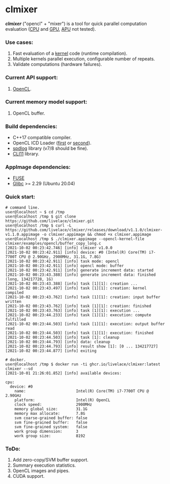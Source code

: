 # clmixer


***clmixer*** ("opencl" + "mixer") is a tool for quick parallel computation evaluation ([CPU](https://en.wikipedia.org/wiki/Central_processing_unit) and [GPU](https://en.wikipedia.org/wiki/Graphics_processing_unit), [APU](https://en.wikipedia.org/wiki/AMD_Accelerated_Processing_Unit) not tested).

### Use cases:

1. Fast evaluation of a [kernel](https://en.wikipedia.org/wiki/Compute_kernel) code (runtime compilation). 
2. Multiple kernels parallel execution, configurable number of repeats.
3. Validate computations (hardware failures).

### Current API support:

1. [OpenCL](https://en.wikipedia.org/wiki/OpenCL).

### Current memory model support:

1. OpenCL buffer.

### Build dependencies:

* C++17 compatible compiler.
* OpenCL ICD Loader ([first](https://github.com/KhronosGroup/OpenCL-ICD-Loader) or [second](https://github.com/OCL-dev/ocl-icd)).
* [spdlog](https://github.com/gabime/spdlog) library (v7/8 should be fine).
* [CLI11](https://github.com/CLIUtils/CLI11) library.

### AppImage dependencies:

* [FUSE](https://github.com/libfuse/libfuse)
* [Glibc](https://www.gnu.org/software/libc/) >= 2.29 (Ubuntu 20.04)

### Quick start:

```shell script
# command line.
user@localhost ~ $ cd /tmp
user@localhost /tmp $ git clone https://github.com/livelace/clmixer.git
user@localhost /tmp $ curl -L https://github.com/livelace/clmixer/releases/download/v1.1.0/clmixer-v1.1.0.appimage -o clmixer.appimage && chmod +x clmixer.appimage
user@localhost /tmp $ ./clmixer.appimage --opencl-kernel-file clmixer/examples/opencl/buffer_copy_long.c
[2021-10-02 00:23:42.746] [info] clmixer v1.0.0
[2021-10-02 00:23:42.911] [info] device: #0 (Intel(R) Core(TM) i7-7700T CPU @ 2.90GHz, 2900MHz, 31.1G, 7.8G)
[2021-10-02 00:23:42.911] [info] task mode: opencl
[2021-10-02 00:23:42.911] [info] opencl mode: buffer
[2021-10-02 00:23:42.911] [info] generate increment data: started
[2021-10-02 00:23:43.388] [info] generate increment data: finished (long, 134217728, 1G)
[2021-10-02 00:23:43.388] [info] task [1][1]: creation ...
[2021-10-02 00:23:43.497] [info] task [1][1]: creation: kernel compiled
[2021-10-02 00:23:43.762] [info] task [1][1]: creation: input buffer written
[2021-10-02 00:23:43.762] [info] task [1][1]: creation: finished
[2021-10-02 00:23:43.763] [info] task [1][1]: execution ...
[2021-10-02 00:23:44.233] [info] task [1][1]: execution: compute fulfilled
[2021-10-02 00:23:44.503] [info] task [1][1]: execution: output buffer read
[2021-10-02 00:23:44.503] [info] task [1][1]: execution: finished
[2021-10-02 00:23:44.503] [info] task [1]: cleanup
[2021-10-02 00:23:44.793] [info] data: cleanup
[2021-10-02 00:23:44.793] [info] result show [1]: [0 ... 134217727]
[2021-10-02 00:23:44.877] [info] exiting

# docker.
user@localhost /tmp $ docker run -ti ghcr.io/livelace/clmixer:latest clmixer --sd
[2021-10-01 21:26:01.852] [info] available devices:

cpu:
  device: #0
    name:                      Intel(R) Core(TM) i7-7700T CPU @ 2.90GHz
    platform:                  Intel(R) OpenCL
    clock speed:               2900MHz
    memory global size:        31.1G
    memory max allocate:       7.8G
    svm coarse-grained buffer: false
    svm fine-grained buffer:   false
    svm fine-grained system:   false
    work group dimension:      3
    work group size:           8192

```

### ToDo:

1. Add zero-copy/SVM buffer support.
2. Summary execution statistics.
3. OpenCL images and pipes.
4. CUDA support.

